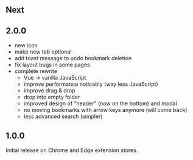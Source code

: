 ## Next

## 2.0.0

- new icon
- make new tab optional
- add toast message to undo bookmark deletion
- fix layout bugs in some pages
- complete rewrite
  - Vue -> vanilla JavaScript
  - improve performance noticably (way less JavaScript)
  - improve drag & drop
  - drop into empty folder
  - improved design of "header" (now on the bottom) and modal
  - no moving bookmarks with arrow keys anymore (will come back)
  - less advanced search (simpler)

## 1.0.0

Initial release on Chrome and Edge extension stores.
